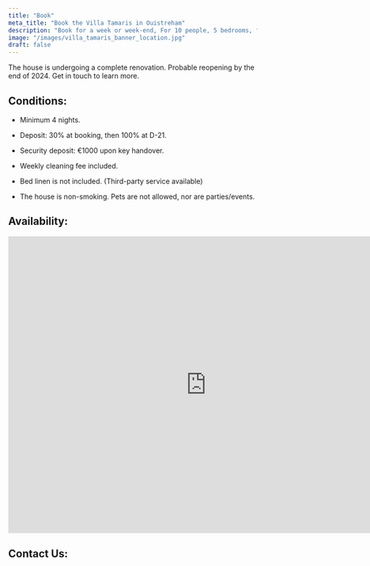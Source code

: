 ```yaml
---
title: "Book"
meta_title: "Book the Villa Tamaris in Ouistreham"
description: "Book for a week or week-end, For 10 people, 5 bedrooms, fully equipped, all comforts, high-end amenities."
image: "/images/villa_tamaris_banner_location.jpg"
draft: false
---
```


The house is undergoing a complete renovation. Probable reopening by the end of 2024. Get in touch to learn more.

<h2> Conditions: </h2>

- Minimum 4 nights.

- Deposit: 30% at booking, then 100% at D-21.

- Security deposit: €1000 upon key handover.

- Weekly cleaning fee included.

- Bed linen is not included. (Third-party service available)

- The house is non-smoking. Pets are not allowed, nor are parties/events.

<h2> Availability: </h2> 

<iframe src="https://calendar.google.com/calendar/embed?height=600&wkst=7&ctz=Europe%2FParis&showPrint=0&showTz=0&showTabs=0&hl=en_GB&src=Y2Q1OTBhN2E4ZmU4YmViZmYzMzM4NjUyZTE3ZWE5YjMxMGNmZmMzNDdmZjg4ZjhkYTdmNTMxZmYzNWI0MTAzNEBncm91cC5jYWxlbmRhci5nb29nbGUuY29t&color=%23795548" style="border-width:0" width="800" height="600" frameborder="0" scrolling="no"></iframe>

<h2> Contact Us: </h2> 
<script src="https://static.elfsight.com/platform/platform.js" async></script> 
<div class="elfsight-app-af01e587-b07e-4113-bfb9-298c937d72b2 text-center" data-elfsight-app-lazy></div>
